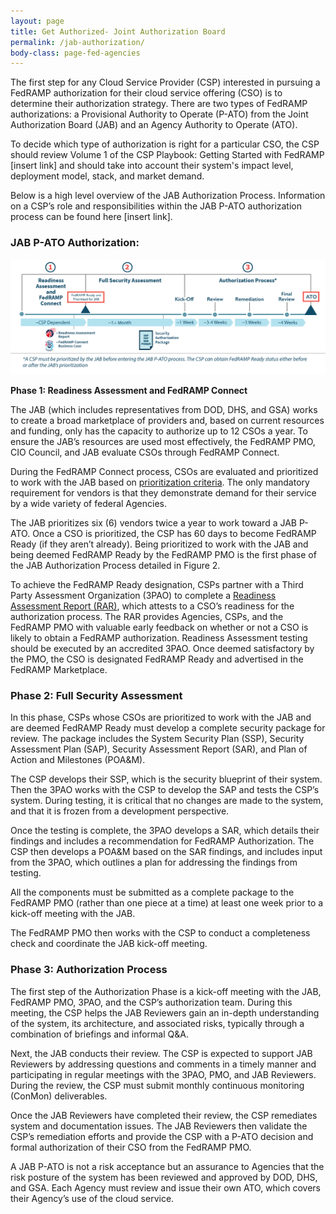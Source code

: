 ```yaml
---
layout: page
title: Get Authorized- Joint Authorization Board
permalink: /jab-authorization/
body-class: page-fed-agencies
---
```



The first step for any Cloud Service Provider (CSP) interested in pursuing a FedRAMP authorization for their cloud service offering (CSO) is to determine their authorization strategy. There are two types of FedRAMP authorizations: a Provisional Authority to Operate (P-ATO) from the Joint Authorization Board (JAB) and an Agency Authority to Operate (ATO).

To decide which type of authorization is right for a particular CSO, the CSP should review Volume 1 of the CSP Playbook: Getting Started with FedRAMP [insert link] and should take into account their system's impact level, deployment model, stack, and market demand.

Below is a high level overview of the JAB Authorization Process. Information on a CSP’s role and responsibilities within the JAB P-ATO authorization process can be found here [insert link].  

### JAB P-ATO Authorization:

![image alt text](/assets/img/ato-auth.png)

**Phase 1: Readiness Assessment and FedRAMP Connect**

The JAB (which includes representatives from DOD, DHS, and GSA) works to create a broad marketplace of providers and, based on current resources and funding, only has the capacity to authorize up to 12 CSOs a year. To ensure the JAB’s resources are used most effectively, the FedRAMP PMO, CIO Council, and JAB evaluate CSOs through FedRAMP Connect.

During the FedRAMP Connect process, CSOs are evaluated and prioritized to work with the JAB based on [prioritization criteria](https://s3.amazonaws.com/sitesusa/wp-content/uploads/sites/482/2016/06/JAB-Prioritization-Guidance2.pdf). The only mandatory requirement for vendors is that they demonstrate demand for their service by a wide variety of federal Agencies.

The JAB prioritizes six (6) vendors twice a year to work toward a JAB P-ATO. Once a CSO is prioritized, the CSP has 60 days to become FedRAMP Ready (if they aren’t already). Being prioritized to work with the JAB and being deemed FedRAMP Ready by the FedRAMP PMO is the first phase of the JAB Authorization Process detailed in Figure 2. 

To achieve the FedRAMP Ready designation, CSPs partner with a Third Party Assessment Organization (3PAO) to complete a [Readiness Assessment Report (RAR)](https://s3.amazonaws.com/sitesusa/wp-content/uploads/sites/482/2016/11/FedRAMP-Readiness-Assessment-Report-Template_102116-3.docx), which attests to a CSO’s readiness for the authorization process. The RAR provides Agencies, CSPs, and the FedRAMP PMO with valuable early feedback on whether or not a CSO is likely to obtain a FedRAMP authorization. Readiness Assessment testing should be executed by an accredited 3PAO. Once deemed satisfactory by the PMO, the CSO is designated FedRAMP Ready and advertised in the FedRAMP Marketplace.

### Phase 2: Full Security Assessment

In this phase, CSPs whose CSOs are prioritized to work with the JAB and are deemed FedRAMP Ready must develop a complete security package for review. The package includes the System Security Plan (SSP), Security Assessment Plan (SAP), Security Assessment Report (SAR), and Plan of Action and Milestones (POA&M).

The CSP develops their SSP, which is the security blueprint of their system. Then the 3PAO works with the CSP to develop the SAP and tests the CSP’s system. During testing, it is critical that no changes are made to the system, and that it is frozen from a development perspective. 

Once the testing is complete, the 3PAO develops a SAR, which details their findings and includes a recommendation for FedRAMP Authorization. The CSP then develops a POA&M based on the SAR findings, and includes input from the 3PAO, which outlines a plan for addressing the findings from testing.

All the components must be submitted as a complete package to the FedRAMP PMO (rather than one piece at a time) at least one week prior to a kick-off meeting with the JAB.

The FedRAMP PMO then works with the CSP to conduct a completeness check and coordinate the JAB kick-off meeting. 

### Phase 3: Authorization Process

The first step of the Authorization Phase is a kick-off meeting with the JAB, FedRAMP PMO, 3PAO, and the CSP’s authorization team. During this meeting, the CSP helps the JAB Reviewers gain an in-depth understanding of the system, its architecture, and associated risks, typically through a combination of briefings and informal Q&A.

Next, the JAB conducts their review. The CSP is expected to support JAB Reviewers by addressing questions and comments in a timely manner and participating in regular meetings with the 3PAO, PMO, and JAB Reviewers. During the review, the CSP must submit monthly continuous monitoring (ConMon) deliverables. 

Once the JAB Reviewers have completed their review, the CSP remediates system and documentation issues. The JAB Reviewers then validate the CSP’s remediation efforts and provide the CSP with a P-ATO decision and formal authorization of their CSO from the FedRAMP PMO.

A JAB P-ATO is not a risk acceptance but an assurance to Agencies that the risk posture of the system has been reviewed and approved by DOD, DHS, and GSA. Each Agency must review and issue their own ATO, which covers their Agency’s use of the cloud service.

